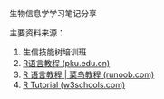生物信息学学习笔记分享

主要资料来源：

1. 生信技能树培训班
2. [R语言教程 (pku.edu.cn)](https://www.math.pku.edu.cn/teachers/lidf/docs/Rbook/html/_Rbook/index.html)
3. [R 语言教程 | 菜鸟教程 (runoob.com)](https://www.runoob.com/r/r-tutorial.html)
4. [R Tutorial (w3schools.com)](https://www.w3schools.com/r/default.asp)